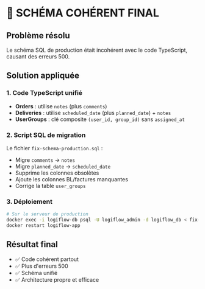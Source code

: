 # 🎯 SCHÉMA COHÉRENT FINAL

## Problème résolu

Le schéma SQL de production était incohérent avec le code TypeScript, causant des erreurs 500.

## Solution appliquée

### 1. Code TypeScript unifié
- **Orders** : utilise `notes` (plus `comments`)
- **Deliveries** : utilise `scheduled_date` (plus `planned_date`) + `notes`
- **UserGroups** : clé composite `(user_id, group_id)` sans `assigned_at`

### 2. Script SQL de migration
Le fichier `fix-schema-production.sql` :
- Migre `comments` → `notes` 
- Migre `planned_date` → `scheduled_date`
- Supprime les colonnes obsolètes
- Ajoute les colonnes BL/factures manquantes
- Corrige la table `user_groups`

### 3. Déploiement
```bash
# Sur le serveur de production
docker exec -i logiflow-db psql -U logiflow_admin -d logiflow_db < fix-schema-production.sql
docker restart logiflow-app
```

## Résultat final
- ✅ Code cohérent partout
- ✅ Plus d'erreurs 500
- ✅ Schéma unifié
- ✅ Architecture propre et efficace